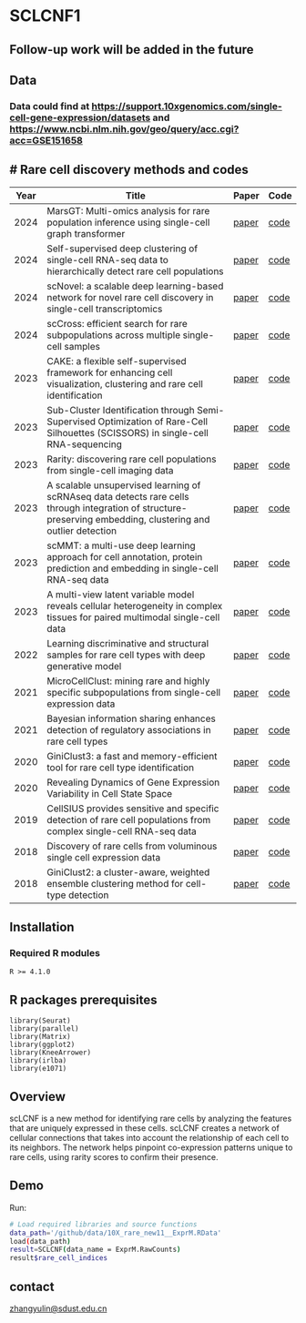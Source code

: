 # SCLCNF1
## Follow-up work will be added in the future

## Data
### Data could find at  https://support.10xgenomics.com/single-cell-gene-expression/datasets and https://www.ncbi.nlm.nih.gov/geo/query/acc.cgi?acc=GSE151658

## # Rare cell discovery methods and codes
| Year | Title                                                        | Paper    |Code    |
| ---- | ------------------------------------------------------------ | -------- | -------- |
| 2024 | MarsGT: Multi-omics analysis for rare population inference using single-cell graph transformer | [paper](https://www.nature.com/articles/s41467-023-44570-8)|[code](https://github.com/alexw16/sharenet) 
| 2024 | Self-supervised deep clustering of single-cell RNA-seq data to hierarchically detect rare cell populations                         | [paper](https://academic.oup.com/bib/article/24/6/bbad335/7283019?searchresult=1)|[code](https://github.com/shaoqiangzhang/DeepScena) 
| 2024 | scNovel: a scalable deep learning-based network for novel rare cell discovery in single-cell transcriptomics  |[paper](https://doi.org/10.1093/bib/bbae112) |[code](https://github.com/chuanyang-Zheng/scNovel) 
| 2024 | scCross: efficient search for rare subpopulations across multiple single-cell samples | [paper](https://academic.oup.com/bioinformatics/advance-article/doi/10.1093/bioinformatics/btae371/7695870) |[code](https://github.com/agerniers/scCross/)
| 2023 | CAKE: a flexible self-supervised framework for enhancing cell visualization, clustering and rare cell identification| [paper](https://doi.org/10.1093/bib/bbad475) |[code](https://github.com/CSUBioGroup/CAKE) 
| 2023| Sub-Cluster Identification through Semi-Supervised Optimization of Rare-Cell Silhouettes (SCISSORS) in single-cell RNA-sequencing                            | [paper](https://doi.org/10.1093/bioinformatics/btad449)        |[code](https://github.com/jr-leary7/SCISSORS) 
| 2023 | Rarity: discovering rare cell populations from single-cell imaging data | [paper](https://doi.org/10.1093/bioinformatics/btad750)|[code](https://github.com/kasparmartens/rarity) 
| 2023 | A scalable unsupervised learning of scRNAseq data detects rare cells through integration of structure-preserving embedding, clustering and outlier detection | [paper](https://doi.org/10.1093/bib/bbad125)|[code](https://github.com/scrab017/RarPG) 
| 2023 | scMMT: a multi-use deep learning approach for cell annotation, protein prediction and embedding in single-cell RNA-seq data |[paper](https://academic.oup.com/bib/article/25/2/bbad523/7595618?searchresult=1#438455760)|[code](https://github.com/SongqiZhou/scMMT) 
| 2023 | A multi-view latent variable model reveals cellular heterogeneity in complex tissues for paired multimodal single-cell data|[paper](https://doi.org/10.1093/bioinformatics/btad005)|[code](https://github.com/jhu99/scbean) 
| 2022 | Learning discriminative and structural samples for rare cell types with deep generative model  | [paper](https://doi.org/10.1093/bib/bbac317) |[code](https://github.com/xkmaxidian/scLDS2) 
| 2021 | MicroCellClust: mining rare and highly specific subpopulations from single-cell expression data  | [paper](https://doi.org/10.1093/bioinformatics/btab239) |[code](https://github.com/agerniers/MicroCellClust) 
| 2021 | Bayesian information sharing enhances detection of regulatory associations in rare cell types  | [paper](https://doi.org/10.1093/bioinformatics/btab269) |[code](https://github.com/alexw16/sharenet) 
| 2020 | GiniClust3: a fast and memory-efficient tool for rare cell type identification| [paper](https://link.springer.com/article/10.1186/s12859-020-3482-1) |[code](https://github.com/rdong08/GiniClust3) 
| 2020 | Revealing Dynamics of Gene Expression Variability in Cell State Space |[paper](https://www.nature.com/articles/s41592-019-0632-3)|[code](https://github.com/dgrun/RaceID3_StemID2_package) 
| 2019 | CellSIUS provides sensitive and specific detection of rare cell populations from complex single-cell RNA-seq data| [paper](https://link.springer.com/article/10.1186/s13059-019-1739-7)|[code](https://github.com/Novartis/CellSIUS) 
| 2018| Discovery of rare cells from voluminous single cell expression data| [paper](https://www.nature.com/articles/s41467-018-07234-6)        |[code](https://github.com/princethewinner/FiRE) 
| 2018 | GiniClust2: a cluster-aware, weighted ensemble clustering method for cell-type detection |[paper](https://link.springer.com/article/10.1186/s13059-018-1431-3)|[code](https://github.com/dtsoucas/GiniClust2) 

## Installation
### Required R modules
```
R >= 4.1.0
```
## R packages prerequisites
```
library(Seurat)
library(parallel)
library(Matrix)
library(ggplot2)
library(KneeArrower)
library(irlba)
library(e1071)
```

## Overview
scLCNF is a new method for identifying rare cells by analyzing the features that are uniquely expressed in these cells. scLCNF creates a network of cellular connections that takes into account the relationship of each cell to its neighbors. The network helps pinpoint co-expression patterns unique to rare cells, using rarity scores to confirm their presence.

Demo
----

Run:

```bash
# Load required libraries and source functions
data_path='/github/data/10X_rare_new11__ExprM.RData'
load(data_path)
result=SCLCNF(data_name = ExprM.RawCounts)
result$rare_cell_indices

```

## contact
zhangyulin@sdust.edu.cn
